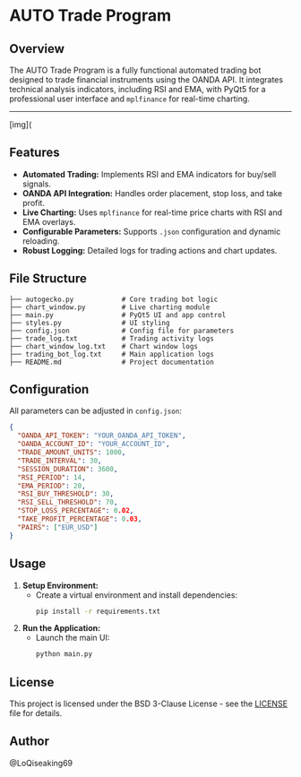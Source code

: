 # AUTO Trade Program

## Overview
The AUTO Trade Program is a fully functional automated trading bot designed to trade financial instruments using the OANDA API. It integrates technical analysis indicators, including RSI and EMA, with PyQt5 for a professional user interface and `mplfinance` for real-time charting.
___
[img](
## Features
- **Automated Trading:** Implements RSI and EMA indicators for buy/sell signals.
- **OANDA API Integration:** Handles order placement, stop loss, and take profit.
- **Live Charting:** Uses `mplfinance` for real-time price charts with RSI and EMA overlays.
- **Configurable Parameters:** Supports `.json` configuration and dynamic reloading.
- **Robust Logging:** Detailed logs for trading actions and chart updates.

## File Structure
```
├── autogecko.py            # Core trading bot logic
├── chart_window.py         # Live charting module
├── main.py                 # PyQt5 UI and app control
├── styles.py               # UI styling
├── config.json             # Config file for parameters
├── trade_log.txt           # Trading activity logs
├── chart_window_log.txt    # Chart window logs
├── trading_bot_log.txt     # Main application logs
├── README.md               # Project documentation
```

## Configuration
All parameters can be adjusted in `config.json`:
```json
{
  "OANDA_API_TOKEN": "YOUR_OANDA_API_TOKEN",
  "OANDA_ACCOUNT_ID": "YOUR_ACCOUNT_ID",
  "TRADE_AMOUNT_UNITS": 1000,
  "TRADE_INTERVAL": 30,
  "SESSION_DURATION": 3600,
  "RSI_PERIOD": 14,
  "EMA_PERIOD": 20,
  "RSI_BUY_THRESHOLD": 30,
  "RSI_SELL_THRESHOLD": 70,
  "STOP_LOSS_PERCENTAGE": 0.02,
  "TAKE_PROFIT_PERCENTAGE": 0.03,
  "PAIRS": ["EUR_USD"]
}
```

## Usage
1. **Setup Environment:**
   - Create a virtual environment and install dependencies:
     ```bash
     pip install -r requirements.txt
     ```
2. **Run the Application:**
   - Launch the main UI:
     ```bash
     python main.py
     ```

## License
This project is licensed under the BSD 3-Clause License - see the [LICENSE](LICENSE) file for details.

## Author
@LoQiseaking69
